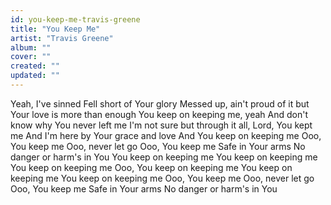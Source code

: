 ```yaml
---
id: you-keep-me-travis-greene
title: "You Keep Me"
artist: "Travis Greene"
album: ""
cover: ""
created: ""
updated: ""
---
```


Yeah, I've sinned
Fell short of Your glory
Messed up, ain't proud of it but
Your love is more than enough
You keep on keeping me, yeah
And don't know why You never left me
I'm not sure but through it all, Lord, You kept me
And I'm here by Your grace and love
And You keep on keeping me
Ooo, You keep me
Ooo, never let go
Ooo, You keep me
Safe in Your arms
No danger or harm's in You
You keep on keeping me
You keep on keeping me
You keep on keeping me
Ooo, You keep on keeping me
You keep on keeping me
You keep on keeping me
Ooo, You keep me
Ooo, never let go
Ooo, You keep me
Safe in Your arms
No danger or harm's in You